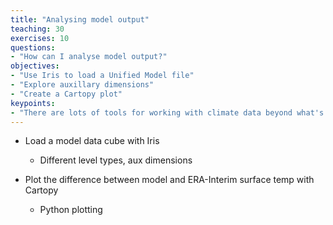 ```yaml
---
title: "Analysing model output"
teaching: 30
exercises: 10
questions:
- "How can I analyse model output?"
objectives:
- "Use Iris to load a Unified Model file"
- "Explore auxillary dimensions"
- "Create a Cartopy plot"
keypoints:
- "There are lots of tools for working with climate data beyond what's been covered here"
---
```


 * Load a model data cube with Iris
   * Different level types, aux dimensions

 * Plot the difference between model and ERA-Interim surface temp with Cartopy
   * Python plotting

